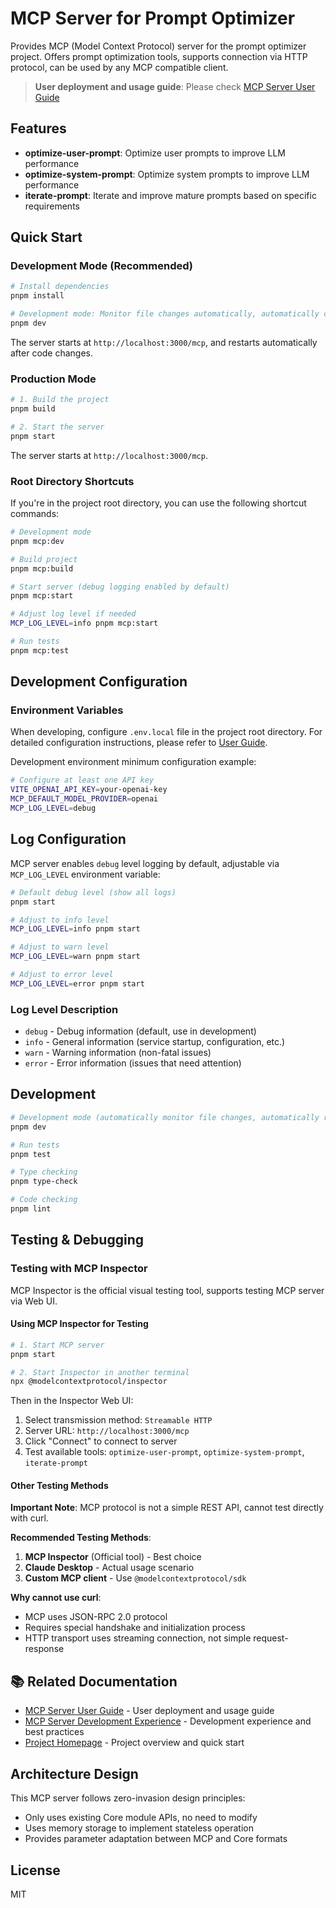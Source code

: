 # MCP Server for Prompt Optimizer

Provides MCP (Model Context Protocol) server for the prompt optimizer project. Offers prompt optimization tools, supports connection via HTTP protocol, can be used by any MCP compatible client.

> **User deployment and usage guide**: Please check [MCP Server User Guide](../../docs/user/mcp-server.md)

## Features

- **optimize-user-prompt**: Optimize user prompts to improve LLM performance
- **optimize-system-prompt**: Optimize system prompts to improve LLM performance
- **iterate-prompt**: Iterate and improve mature prompts based on specific requirements

## Quick Start

### Development Mode (Recommended)

```bash
# Install dependencies
pnpm install

# Development mode: Monitor file changes automatically, automatically compile and restart server
pnpm dev
```

The server starts at `http://localhost:3000/mcp`, and restarts automatically after code changes.

### Production Mode

```bash
# 1. Build the project
pnpm build

# 2. Start the server
pnpm start
```

The server starts at `http://localhost:3000/mcp`.

### Root Directory Shortcuts

If you're in the project root directory, you can use the following shortcut commands:

```bash
# Development mode
pnpm mcp:dev

# Build project
pnpm mcp:build

# Start server (debug logging enabled by default)
pnpm mcp:start

# Adjust log level if needed
MCP_LOG_LEVEL=info pnpm mcp:start

# Run tests
pnpm mcp:test
```

## Development Configuration

### Environment Variables

When developing, configure `.env.local` file in the project root directory. For detailed configuration instructions, please refer to [User Guide](../../docs/user/mcp-server.md#environment-variable-configuration).

Development environment minimum configuration example:
```bash
# Configure at least one API key
VITE_OPENAI_API_KEY=your-openai-key
MCP_DEFAULT_MODEL_PROVIDER=openai
MCP_LOG_LEVEL=debug
```

## Log Configuration

MCP server enables `debug` level logging by default, adjustable via `MCP_LOG_LEVEL` environment variable:

```bash
# Default debug level (show all logs)
pnpm start

# Adjust to info level
MCP_LOG_LEVEL=info pnpm start

# Adjust to warn level
MCP_LOG_LEVEL=warn pnpm start

# Adjust to error level
MCP_LOG_LEVEL=error pnpm start
```

### Log Level Description

- `debug` - Debug information (default, use in development)
- `info` - General information (service startup, configuration, etc.)
- `warn` - Warning information (non-fatal issues)
- `error` - Error information (issues that need attention)



## Development

```bash
# Development mode (automatically monitor file changes, automatically restart server)
pnpm dev

# Run tests
pnpm test

# Type checking
pnpm type-check

# Code checking
pnpm lint
```

## Testing & Debugging

### Testing with MCP Inspector

MCP Inspector is the official visual testing tool, supports testing MCP server via Web UI.

#### Using MCP Inspector for Testing

```bash
# 1. Start MCP server
pnpm start

# 2. Start Inspector in another terminal
npx @modelcontextprotocol/inspector
```

Then in the Inspector Web UI:
1. Select transmission method: `Streamable HTTP`
2. Server URL: `http://localhost:3000/mcp`
3. Click "Connect" to connect to server
4. Test available tools: `optimize-user-prompt`, `optimize-system-prompt`, `iterate-prompt`

#### Other Testing Methods

**Important Note**: MCP protocol is not a simple REST API, cannot test directly with curl.

**Recommended Testing Methods**:
1. **MCP Inspector** (Official tool) - Best choice
2. **Claude Desktop** - Actual usage scenario
3. **Custom MCP client** - Use `@modelcontextprotocol/sdk`

**Why cannot use curl**:
- MCP uses JSON-RPC 2.0 protocol
- Requires special handshake and initialization process
- HTTP transport uses streaming connection, not simple request-response

## 📚 Related Documentation

- [MCP Server User Guide](../../docs/user/mcp-server.md) - User deployment and usage guide
- [MCP Server Development Experience](../../docs/archives/120-mcp-server-module/experience.md) - Development experience and best practices
- [Project Homepage](../../README.md) - Project overview and quick start

## Architecture Design

This MCP server follows zero-invasion design principles:
- Only uses existing Core module APIs, no need to modify
- Uses memory storage to implement stateless operation
- Provides parameter adaptation between MCP and Core formats

## License

MIT
